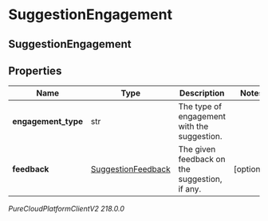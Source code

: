 # SuggestionEngagement

## SuggestionEngagement

## Properties

|Name | Type | Description | Notes|
|------------ | ------------- | ------------- | -------------|
| **engagement_type** | str | The type of engagement with the suggestion. | |
| **feedback** | [SuggestionFeedback](SuggestionFeedback) | The given feedback on the suggestion, if any. | [optional] |



_PureCloudPlatformClientV2 218.0.0_

